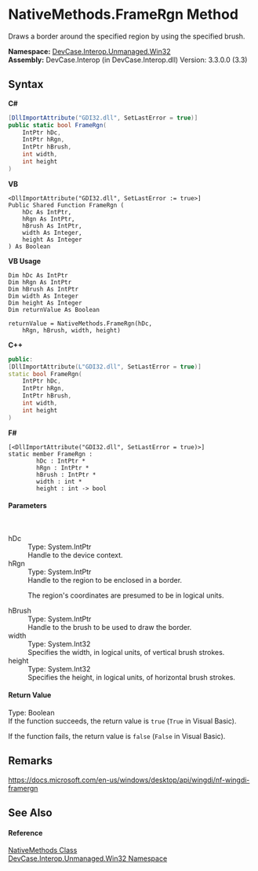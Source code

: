 # NativeMethods.FrameRgn Method 
 

Draws a border around the specified region by using the specified brush.

**Namespace:**&nbsp;<a href="N_DevCase_Interop_Unmanaged_Win32">DevCase.Interop.Unmanaged.Win32</a><br />**Assembly:**&nbsp;DevCase.Interop (in DevCase.Interop.dll) Version: 3.3.0.0 (3.3)

## Syntax

**C#**<br />
``` C#
[DllImportAttribute("GDI32.dll", SetLastError = true)]
public static bool FrameRgn(
	IntPtr hDc,
	IntPtr hRgn,
	IntPtr hBrush,
	int width,
	int height
)
```

**VB**<br />
``` VB
<DllImportAttribute("GDI32.dll", SetLastError := true>]
Public Shared Function FrameRgn ( 
	hDc As IntPtr,
	hRgn As IntPtr,
	hBrush As IntPtr,
	width As Integer,
	height As Integer
) As Boolean
```

**VB Usage**<br />
``` VB Usage
Dim hDc As IntPtr
Dim hRgn As IntPtr
Dim hBrush As IntPtr
Dim width As Integer
Dim height As Integer
Dim returnValue As Boolean

returnValue = NativeMethods.FrameRgn(hDc, 
	hRgn, hBrush, width, height)
```

**C++**<br />
``` C++
public:
[DllImportAttribute(L"GDI32.dll", SetLastError = true)]
static bool FrameRgn(
	IntPtr hDc, 
	IntPtr hRgn, 
	IntPtr hBrush, 
	int width, 
	int height
)
```

**F#**<br />
``` F#
[<DllImportAttribute("GDI32.dll", SetLastError = true)>]
static member FrameRgn : 
        hDc : IntPtr * 
        hRgn : IntPtr * 
        hBrush : IntPtr * 
        width : int * 
        height : int -> bool 

```


#### Parameters
&nbsp;<dl><dt>hDc</dt><dd>Type: System.IntPtr<br />Handle to the device context.</dd><dt>hRgn</dt><dd>Type: System.IntPtr<br />Handle to the region to be enclosed in a border. 

 The region's coordinates are presumed to be in logical units.</dd><dt>hBrush</dt><dd>Type: System.IntPtr<br />Handle to the brush to be used to draw the border.</dd><dt>width</dt><dd>Type: System.Int32<br />Specifies the width, in logical units, of vertical brush strokes.</dd><dt>height</dt><dd>Type: System.Int32<br />Specifies the height, in logical units, of horizontal brush strokes.</dd></dl>

#### Return Value
Type: Boolean<br />If the function succeeds, the return value is `true` (`True` in Visual Basic). 

 If the function fails, the return value is `false` (`False` in Visual Basic).

## Remarks
<a href="https://docs.microsoft.com/en-us/windows/desktop/api/wingdi/nf-wingdi-framergn" target="_blank">https://docs.microsoft.com/en-us/windows/desktop/api/wingdi/nf-wingdi-framergn</a>

## See Also


#### Reference
<a href="T_DevCase_Interop_Unmanaged_Win32_NativeMethods">NativeMethods Class</a><br /><a href="N_DevCase_Interop_Unmanaged_Win32">DevCase.Interop.Unmanaged.Win32 Namespace</a><br />